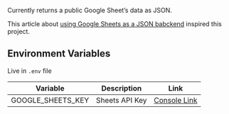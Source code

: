 Currently returns a public Google Sheet’s data as JSON.

This article about [using Google Sheets as a JSON babckend](https://coderwall.com/p/duapqq/use-a-google-spreadsheet-as-your-json-backend) inspired this project.

## Environment Variables

Live in `.env` file

| Variable | Description | Link |
|:---:|:---:|:---:|
| GOOGLE_SHEETS_KEY | Sheets API Key | [Console Link](https://console.cloud.google.com/apis/credentials?project=saltwire-233304&organizationId=0) |

